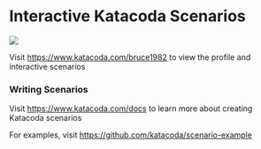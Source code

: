 # Interactive Katacoda Scenarios

[![](http://shields.katacoda.com/katacoda/bruce1982/count.svg)](https://www.katacoda.com/bruce1982 "Get your profile on Katacoda.com")

Visit https://www.katacoda.com/bruce1982 to view the profile and interactive scenarios

### Writing Scenarios
Visit https://www.katacoda.com/docs to learn more about creating Katacoda scenarios

For examples, visit https://github.com/katacoda/scenario-example
